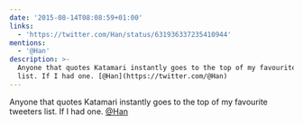 ```yaml
---
date: '2015-08-14T08:08:59+01:00'
links:
  - 'https://twitter.com/Han/status/631936337235410944'
mentions:
  - '@Han'
description: >-
  Anyone that quotes Katamari instantly goes to the top of my favourite tweeters
  list. If I had one. [@Han](https://twitter.com/@Han)
---
```

Anyone that quotes Katamari instantly goes to the top of my favourite tweeters list. If I had one. [@Han](https://twitter.com/@Han)  
